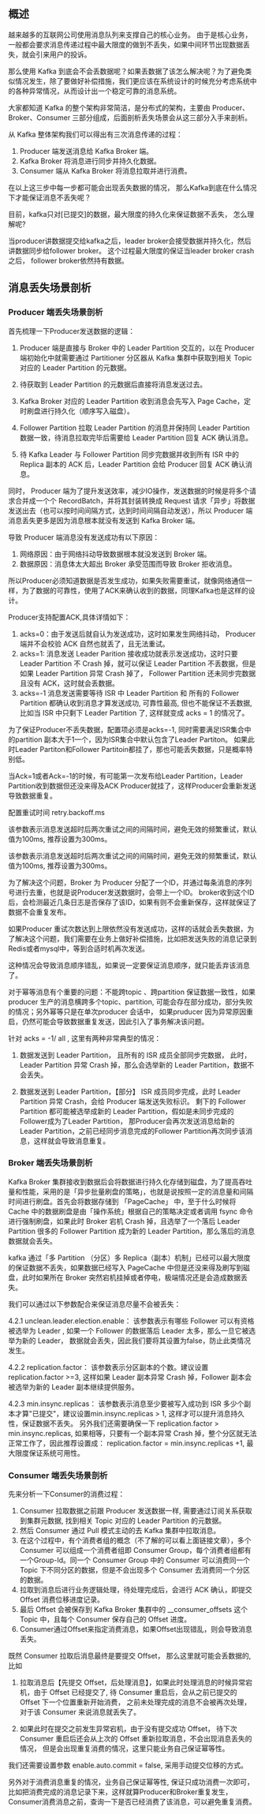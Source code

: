 

## 概述

越来越多的互联网公司使用消息队列来支撑自己的核心业务。
由于是核心业务，一般都会要求消息传递过程中最大限度的做到不丢失，如果中间环节出现数据丢失，就会引来用户的投诉。

那么使用 Kafka 到底会不会丢数据呢？如果丢数据了该怎么解决呢？为了避免类似情况发生，除了要做好补偿措施，我们更应该在系统设计的时候充分考虑系统中的各种异常情况，从而设计出一个稳定可靠的消息系统。

大家都知道 Kafka 的整个架构非常简洁，是分布式的架构，主要由 Producer、Broker、Consumer 三部分组成，后面剖析丢失场景会从这三部分入手来剖析。

从 Kafka 整体架构我们可以得出有三次消息传递的过程：

1. Producer 端发送消息给 Kafka Broker 端。
2. Kafka Broker 将消息进行同步并持久化数据。
3. Consumer 端从 Kafka Broker 将消息拉取并进行消费。

在以上这三步中每一步都可能会出现丢失数据的情况， 那么Kafka到底在什么情况下才能保证消息不丢失呢？

目前，kafka只对[已提交]的数据，最大限度的持久化来保证数据不丢失， 怎么理解呢?

当producer讲数据提交给kafka之后，leader broker会接受数据并持久化，然后讲数据同步给follower broker。 这个过程最大限度的保证当leader broker crash之后， follower broker依然持有数据。


##  消息丢失场景剖析

###  Producer 端丢失场景剖析

首先梳理一下Producer发送数据的逻辑：
1. Producer 端是直接与 Broker 中的 Leader Partition 交互的，以在 Producer 端初始化中就需要通过 Partitioner 分区器从 Kafka 集群中获取到相关 Topic 对应的 Leader Partition 的元数据。

2. 待获取到 Leader Partition 的元数据后直接将消息发送过去。

3. Kafka Broker 对应的 Leader Partition 收到消息会先写入 Page Cache，定时刷盘进行持久化（顺序写入磁盘）。

4.  Follower Partition 拉取 Leader Partition 的消息并保持同 Leader Partition 数据一致，待消息拉取完毕后需要给 Leader Partition 回复 ACK 确认消息。

5. 待 Kafka Leader 与 Follower Partition 同步完数据并收到所有 ISR 中的 Replica 副本的 ACK 后，Leader Partition 会给 Producer 回复 ACK 确认消息。

同时， Producer 端为了提升发送效率，减少IO操作，发送数据的时候是将多个请求合并成一个个 RecordBatch，并将其封装转换成 Request 请求「异步」将数据发送出去（也可以按时间间隔方式，达到时间间隔自动发送），所以 Producer 端消息丢失更多是因为消息根本就没有发送到 Kafka Broker 端。

导致 Producer 端消息没有发送成功有以下原因：

1. 网络原因：由于网络抖动导致数据根本就没发送到 Broker 端。
2. 数据原因：消息体太大超出 Broker 承受范围而导致 Broker 拒收消息。

所以Producer必须知道数据是否发生成功，如果失败需要重试，就像网络通信一样，为了数据的可靠性，使用了ACK来确认收到的数据，同理Kafka也是这样的设计。

Producer支持配置ACK,具体详情如下：
1. acks=0：由于发送后就自认为发送成功，这时如果发生网络抖动， Producer 端并不会校验 ACK 自然也就丢了，且无法重试。
2. acks=1: 消息发送 Leader Parition 接收成功就表示发送成功，这时只要 Leader Partition 不 Crash 掉，就可以保证 Leader Partition 不丢数据，但是如果 Leader Partition 异常 Crash 掉了， Follower Partition 还未同步完数据且没有 ACK，这时就会丢数据。
3. acks=-1 消息发送需要等待 ISR 中 Leader Partition 和 所有的 Follower Partition 都确认收到消息才算发送成功, 可靠性最高, 但也不能保证不丢数据,比如当 ISR 中只剩下 Leader Partition 了, 这样就变成 acks = 1 的情况了。


为了保证Producer不丢失数据，配置项必须是acks=-1, 同时需要满足ISR集合中的partition 副本大于1一个，因为ISR集合中默认包含了Leader Partiton。
如果此时Leader Partiton和Follower Partitoin都挂了，那也可能丢失数据，只是概率特别低。

当Ack=1或者Ack=-1的时候，有可能第一次发布给Leader Partition，Leader Partition收到数据但还没来得及ACK Producer就挂了，这样Producer会重新发送导致数据重复。

配置重试时间 retry.backoff.ms

该参数表示消息发送超时后两次重试之间的间隔时间，避免无效的频繁重试，默认值为100ms,  推荐设置为300ms。

该参数表示消息发送超时后两次重试之间的间隔时间，避免无效的频繁重试，默认值为100ms,  推荐设置为300ms。

为了解决这个问题，Broker 为 Producer 分配了一个ID，并通过每条消息的序列号进行去重，也就是说Producer发送数据时，会带上一个ID。
broker收到这个ID后，会检测最近几条日志是否保存了该ID，如果有则不会重新保存，这样就保证了数据不会重复发布。

如果Producer 重试次数达到上限依然没有发送成功，这样的话就会丢失数据，为了解决这个问题，我们需要在业务上做好补偿措施，比如把发送失败的消息记录到Redis或者mysql中，等到合适时机再次发送。


这种情况会导致消息顺序错乱，如果说一定要保证消息顺序，就只能丢弃该消息了。

对于幂等消息有个重要的问题：不能跨topic 、跨partition 保证数据一致性，如果producer 生产的消息横跨多个topic、partition, 可能会存在部分成功，部分失败的情况；另外幂等只是在单次producer 会话中， 如果pruducer 因为异常原因重启，仍然可能会导致数据重复发送，因此引入了事务解决该问题。

针对 acks = -1/ all , 这里有两种非常典型的情况：
1. 数据发送到 Leader Partition， 且所有的 ISR 成员全部同步完数据， 此时，Leader Partition 异常 Crash 掉，那么会选举新的 Leader Partition，数据不会丢失。

2. 数据发送到 Leader Partition，【部分】 ISR 成员同步完成，此时 Leader Partition 异常 Crash，会给 Producer 端发送失败标识。 剩下的 Follower Partition 都可能被选举成新的 Leader Partition，假如是未同步完成的Follower成为了Leader Partition， 那Producer会再次发送消息给新的Leader Partition，之前已经同步消息完成的Follower Partition再次同步该消息，这样就会导致消息重复。

###  Broker 端丢失场景剖析

Kafka Broker 集群接收到数据后会将数据进行持久化存储到磁盘，为了提高吞吐量和性能，采用的是「异步批量刷盘的策略」，也就是说按照一定的消息量和间隔时间进行刷盘。首先会将数据存储到 「PageCache」 中，至于什么时候将 Cache 中的数据刷盘是由「操作系统」根据自己的策略决定或者调用 fsync 命令进行强制刷盘，如果此时 Broker 宕机 Crash 掉，且选举了一个落后 Leader Partition 很多的 Follower Partition 成为新的 Leader Partition，那么落后的消息数据就会丢失。

kafka 通过「多 Partition （分区）多 Replica（副本）机制」已经可以最大限度的保证数据不丢失，如果数据已经写入 PageCache 中但是还没来得及刷写到磁盘，此时如果所在 Broker 突然宕机挂掉或者停电，极端情况还是会造成数据丢失。

我们可以通过以下参数配合来保证消息尽量不会被丢失：


4.2.1 unclean.leader.election.enable：
该参数表示有哪些 Follower 可以有资格被选举为 Leader , 如果一个 Follower 的数据落后 Leader 太多，那么一旦它被选举为新的 Leader， 数据就会丢失，因此我们要将其设置为false，防止此类情况发生。



4.2.2 replication.factor：
该参数表示分区副本的个数。建议设置 replication.factor >=3, 这样如果 Leader 副本异常 Crash 掉，Follower 副本会被选举为新的 Leader 副本继续提供服务。



4.2.3 min.insync.replicas：
该参数表示消息至少要被写入成功到 ISR 多少个副本才算"已提交"，建议设置min.insync.replicas > 1, 这样才可以提升消息持久性，保证数据不丢失。
另外我们还需要确保一下 replication.factor > min.insync.replicas, 如果相等，只要有一个副本异常 Crash 掉，整个分区就无法正常工作了，因此推荐设置成： replication.factor = min.insync.replicas +1, 最大限度保证系统可用性。

###  Consumer 端丢失场景剖析

先来分析一下Consumer的消费过程：

1. Consumer 拉取数据之前跟 Producer 发送数据一样, 需要通过订阅关系获取到集群元数据, 找到相关 Topic 对应的 Leader Partition 的元数据。
2. 然后 Consumer 通过 Pull 模式主动的去 Kafka 集群中拉取消息。
3. 在这个过程中，有个消费者组的概念（不了解的可以看上面链接文章），多个 Consumer 可以组成一个消费者组即 Consumer Group，每个消费者组都有一个Group-Id。同一个 Consumer Group 中的 Consumer 可以消费同一个 Topic 下不同分区的数据，但是不会出现多个 Consumer 去消费同一个分区的数据。
4. 拉取到消息后进行业务逻辑处理，待处理完成后，会进行 ACK 确认，即提交 Offset 消费位移进度记录。
5. 最后 Offset 会被保存到 Kafka Broker 集群中的 __consumer_offsets 这个 Topic 中，且每个 Consumer 保存自己的 Offset 进度。
6. Consumer通过Offset来指定消费消息，如果Offset出现错乱，则会导致消息丢失。

既然 Consumer 拉取后消息最终是要提交 Offset， 那么这里就可能会丢数据的, 比如

1. 拉取消息后【先提交 Offset，后处理消息】，如果此时处理消息的时候异常宕机，由于 Offset 已经提交了,  待 Consumer 重启后，会从之前已提交的 Offset 下一个位置重新开始消费， 之前未处理完成的消息不会被再次处理，对于该 Consumer 来说消息就丢失了。

2. 如果此时在提交之前发生异常宕机，由于没有提交成功 Offset， 待下次 Consumer 重启后还会从上次的 Offset 重新拉取消息，不会出现消息丢失的情况， 但是会出现重复消费的情况，这里只能业务自己保证幂等性。



我们还需要设置参数 enable.auto.commit = false, 采用手动提交位移的方式。

另外对于消费消息重复的情况，业务自己保证幂等性, 保证只成功消费一次即可，比如把消费完成的消息记录下来，这样就算Producer和Broker重复发生，Consumer消费消息之前，查询一下是否已经消费了该消息，可以避免重复消费。
